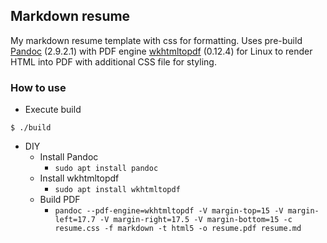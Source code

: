 ## Markdown resume
My markdown resume template with css for formatting. Uses pre-build [Pandoc](https://pandoc.org/installing.html) (2.9.2.1) with PDF engine [wkhtmltopdf](https://wkhtmltopdf.org/) (0.12.4) for Linux to render HTML into PDF with additional CSS file for styling.

### How to use
- Execute build
```
$ ./build
```

- DIY
  - Install Pandoc
    - `sudo apt install pandoc`
  - Install wkhtmltopdf
    - `sudo apt install wkhtmltopdf`
  - Build PDF
    - `pandoc --pdf-engine=wkhtmltopdf -V margin-top=15 -V margin-left=17.7 -V margin-right=17.5 -V margin-bottom=15 -c resume.css -f markdown -t html5 -o resume.pdf resume.md`
